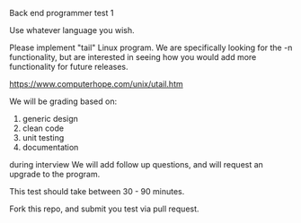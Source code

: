 Back end programmer test 1

Use whatever language you wish.

Please implement "tail" Linux program. We are specifically looking for the -n functionality, but are interested in seeing how you would add more functionality for future releases.

https://www.computerhope.com/unix/utail.htm

We will be grading based on:

1) generic design
2) clean code
3) unit testing
4) documentation


during interview We will add follow up questions, and will request an upgrade to the program.

This test should take between 30 - 90 minutes.

Fork this repo, and submit you test via pull request.
